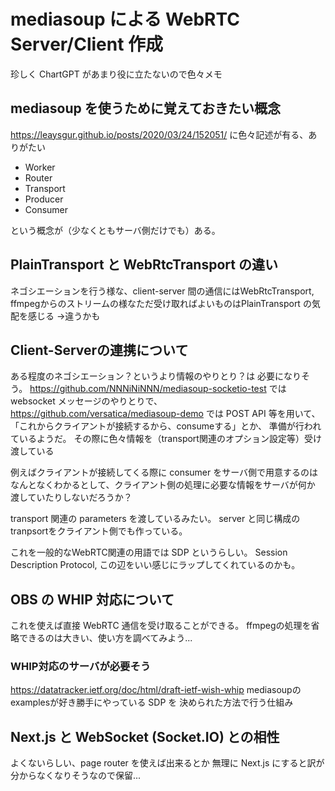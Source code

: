 # mediasoup による WebRTC Server/Client 作成
珍しく ChartGPT があまり役に立たないので色々メモ

## mediasoup を使うために覚えておきたい概念
https://leaysgur.github.io/posts/2020/03/24/152051/
に色々記述が有る、ありがたい

- Worker
- Router
- Transport
- Producer
- Consumer

という概念が（少なくともサーバ側だけでも）ある。

## PlainTransport と WebRtcTransport の違い
ネゴシエーションを行う様な、client-server 間の通信にはWebRtcTransport,
ffmpegからのストリームの様なただ受け取ればよいものはPlainTransport
の気配を感じる
→違うかも

## Client-Serverの連携について
ある程度のネゴシエーション？というより情報のやりとり？は
必要になりそう。
https://github.com/NNNiNiNNN/mediasoup-socketio-test
では websocket メッセージのやりとりで、
https://github.com/versatica/mediasoup-demo
では POST API 等を用いて、
「これからクライアントが接続するから、consumeする」とか、
準備が行われているようだ。
その際に色々情報を（transport関連のオプション設定等）受け渡している

例えばクライアントが接続してくる際に consumer をサーバ側で用意するのは
なんとなくわかるとして、クライアント側の処理に必要な情報をサーバが何か
渡していたりしないだろうか？

transport 関連の parameters を渡しているみたい。
server と同じ構成のtranpsortをクライアント側でも作っている。

これを一般的なWebRTC関連の用語では SDP というらしい。
Session Description Protocol,
この辺をいい感じにラップしてくれているのかも。

## OBS の WHIP 対応について
これを使えば直接 WebRTC 通信を受け取ることができる。
ffmpegの処理を省略できるのは大きい、使い方を調べてみよう...

### WHIP対応のサーバが必要そう
https://datatracker.ietf.org/doc/html/draft-ietf-wish-whip
mediasoupのexamplesが好き勝手にやっている SDP を
決められた方法で行う仕組み


## Next.js と WebSocket (Socket.IO) との相性
よくないらしい、page router を使えば出来るとか
無理に Next.js にすると訳が分からなくなりそうなので保留...


